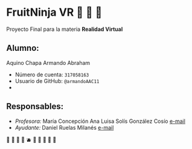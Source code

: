 # FruitNinja  VR :grapes: :watermelon:	:lemon:

Proyecto Final para la materia **Realidad Virtual** 

## Alumno:

Aquino Chapa Armando Abraham
  - Número de cuenta: `317058163`
  - Usuario de GitHub: `@armandoAAC11`
  - 
## Responsables:
* *Profesora:* María Concepción Ana Luisa Solís González Cosío [e-mail](mailto:alsgc@ciencias.unam.mx)
* *Ayudante:* Daniel Ruelas Milanés [e-mail](mailto:sango265@ciencias.unam.mx)


:pineapple: :apple: :pear: :cherries: :blueberries:	:kiwi_fruit: :green_apple: 	:mango: :banana: :coconut: 
